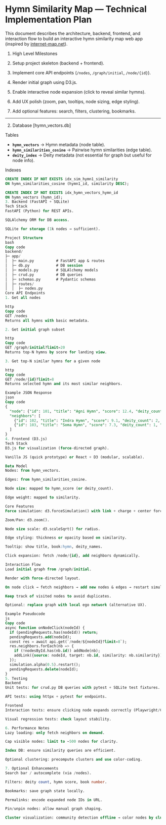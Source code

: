 # Hymn Similarity Map — Technical Implementation Plan

This document describes the architecture, backend, frontend, and interaction flow to build an interactive hymn similarity map web app (inspired by [internet-map.net](https://internet-map.net/)).

1. High Level Milestones

1. Setup project skeleton (backend + frontend).  
2. Implement core API endpoints (`/nodes`, `/graph/initial`, `/node/{id}`).  
3. Render initial graph using D3.js.  
4. Enable interactive node expansion (click to reveal similar hymns).  
5. Add UX polish (zoom, pan, tooltips, node sizing, edge styling).  
6. Add optional features: search, filters, clustering, bookmarks.

---

2. Database [hymn_vectors.db]

Tables
- **`hymn_vectors`** → Hymn metadata (node table).  
- **`hymn_similarities_cosine`** → Pairwise hymn similarities (edge table).  
- **`deity_index`** → Deity metadata (not essential for graph but useful for node info).

Indexes
```sql
CREATE INDEX IF NOT EXISTS idx_sim_hymn1_similarity 
ON hymn_similarities_cosine (hymn1_id, similarity DESC);

CREATE INDEX IF NOT EXISTS idx_hymn_vectors_hymn_id 
ON hymn_vectors (hymn_id);
3. Backend (FastAPI + SQLite)
Tech Stack
FastAPI (Python) for REST APIs.

SQLAlchemy ORM for DB access.

SQLite for storage (1k nodes → sufficient).

Project Structure
bash
Copy code
backend/
├─ app/
│  ├─ main.py          # FastAPI app & routes
│  ├─ db.py            # DB session
│  ├─ models.py        # SQLAlchemy models
│  ├─ crud.py          # DB queries
│  ├─ schemas.py       # Pydantic schemas
│  ├─ routes/
│  │  ├─ nodes.py
Core API Endpoints
1. Get all nodes

http
Copy code
GET /nodes
Returns all hymns with basic metadata.

2. Get initial graph subset

http
Copy code
GET /graph/initial?limit=20
Returns top-N hymns by score for landing view.

3. Get top-N similar hymns for a given node

http
Copy code
GET /node/{id}?limit=8
Returns selected hymn and its most similar neighbors.

Example JSON Response
json
Copy code
{
  "node": {"id": 101, "title": "Agni Hymn", "score": 12.4, "deity_count": 3},
  "neighbors": [
    {"id": 102, "title": "Indra Hymn", "score": 9.1, "deity_count": 2, "similarity": 0.91},
    {"id": 103, "title": "Soma Hymn", "score": 7.3, "deity_count": 1, "similarity": 0.89}
  ]
}
4. Frontend (D3.js)
Tech Stack
D3.js for visualization (force-directed graph).

Vanilla JS (quick prototype) or React + D3 (modular, scalable).

Data Model
Nodes: from hymn_vectors.

Edges: from hymn_similarities_cosine.

Node size: mapped to hymn_score (or deity_count).

Edge weight: mapped to similarity.

Core Features
Force simulation: d3.forceSimulation() with link + charge + center forces.

Zoom/Pan: d3.zoom().

Node size scale: d3.scaleSqrt() for radius.

Edge styling: thickness or opacity based on similarity.

Tooltip: show title, book:hymn, deity_names.

Click expansion: fetch /node/{id}, add neighbors dynamically.

Interaction Flow
Load initial graph from /graph/initial.

Render with force-directed layout.

On node click → fetch neighbors → add new nodes & edges → restart simulation.

Keep track of visited nodes to avoid duplicates.

Optional: replace graph with local ego network (alternative UX).

Example Pseudocode
js
Copy code
async function onNodeClick(nodeId) {
  if (pendingRequests.has(nodeId)) return;
  pendingRequests.add(nodeId);
  const res = await api.get(`/node/${nodeId}?limit=8`);
  res.neighbors.forEach(nb => {
    if (!nodesById.has(nb.id)) addNode(nb);
    addLink({source: nodeId, target: nb.id, similarity: nb.similarity});
  });
  simulation.alpha(0.5).restart();
  pendingRequests.delete(nodeId);
}
5. Testing
Backend
Unit tests: for crud.py DB queries with pytest + SQLite test fixtures.

API tests: using httpx + pytest for endpoints.

Frontend
Interaction tests: ensure clicking node expands correctly (Playwright/Cypress).

Visual regression tests: check layout stability.

6. Performance Notes
Lazy loading: only fetch neighbors on demand.

Cap visible nodes: limit to ~500 nodes for clarity.

Index DB: ensure similarity queries are efficient.

Optional clustering: precompute clusters and use color-coding.

7. Optional Enhancements
Search bar / autocomplete (via /nodes).

Filters: deity count, hymn score, book number.

Bookmarks: save graph state locally.

Permalinks: encode expanded node IDs in URL.

Pin/unpin nodes: allow manual graph shaping.

Cluster visualization: community detection offline → color nodes by cluster.